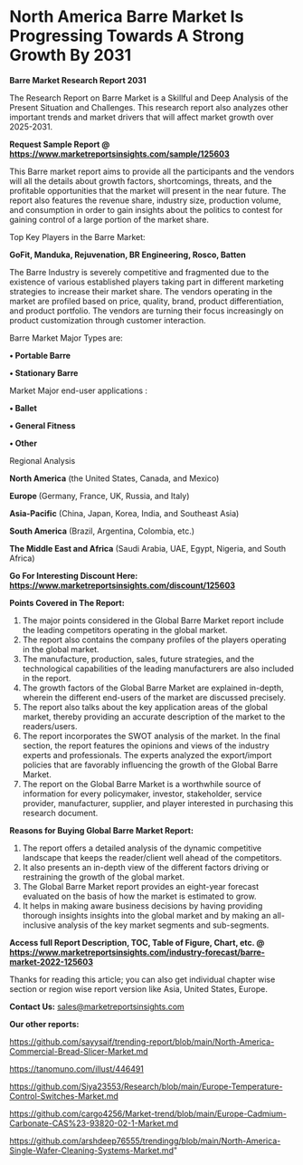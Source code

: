 # North America Barre Market Is Progressing Towards A Strong Growth By 2031

<strong>Barre Market Research Report 2031</strong>

The Research Report on Barre Market is a Skillful and Deep Analysis of the Present Situation and Challenges. This research report also analyzes other important trends and market drivers that will affect market growth over 2025-2031.

<strong>Request Sample Report @ <a href=https://www.marketreportsinsights.com/sample/125603>https://www.marketreportsinsights.com/sample/125603</a></strong>

This Barre market report aims to provide all the participants and the vendors will all the details about growth factors, shortcomings, threats, and the profitable opportunities that the market will present in the near future. The report also features the revenue share, industry size, production volume, and consumption in order to gain insights about the politics to contest for gaining control of a large portion of the market share.

Top Key Players in the Barre Market:

<strong>GoFit, Manduka, Rejuvenation, BR Engineering, Rosco, Batten</strong>

The Barre Industry is severely competitive and fragmented due to the existence of various established players taking part in different marketing strategies to increase their market share. The vendors operating in the market are profiled based on price, quality, brand, product differentiation, and product portfolio. The vendors are turning their focus increasingly on product customization through customer interaction.

Barre Market Major Types are:

<strong>• Portable Barre

• Stationary Barre</strong>

Market Major end-user applications :

<strong>• Ballet

• General Fitness

• Other</strong>

Regional Analysis

</u><strong><b>North America</b></strong> (the United States, Canada, and Mexico)

<strong><b>Europe </b></strong>(Germany, France, UK, Russia, and Italy)

<strong><b>Asia-Pacific</b></strong> (China, Japan, Korea, India, and Southeast Asia)

<strong><b>South America</b></strong> (Brazil, Argentina, Colombia, etc.)

<strong><b>The Middle East and Africa</b></strong> (Saudi Arabia, UAE, Egypt, Nigeria, and South Africa)

<strong>Go For Interesting Discount Here: <a href=https://www.marketreportsinsights.com/discount/125603>https://www.marketreportsinsights.com/discount/125603</a></strong>

<strong>Points Covered in The Report:</strong>
<ol>
  <li>The major points considered in the Global Barre Market report include the leading competitors operating in the global market.</li>
  <li>The report also contains the company profiles of the players operating in the global market.</li>
  <li>The manufacture, production, sales, future strategies, and the technological capabilities of the leading manufacturers are also included in the report.</li>
  <li>The growth factors of the Global Barre Market are explained in-depth, wherein the different end-users of the market are discussed precisely.</li>
  <li>The report also talks about the key application areas of the global market, thereby providing an accurate description of the market to the readers/users.</li>
  <li>The report incorporates the SWOT analysis of the market. In the final section, the report features the opinions and views of the industry experts and professionals. The experts analyzed the export/import policies that are favorably influencing the growth of the Global Barre Market.</li>
  <li>The report on the Global Barre Market is a worthwhile source of information for every policymaker, investor, stakeholder, service provider, manufacturer, supplier, and player interested in purchasing this research document.</li>
</ol>
<strong>Reasons for Buying Global Barre Market Report:</strong>

<ol>
  <li>The report offers a detailed analysis of the dynamic competitive landscape that keeps the reader/client well ahead of the competitors.</li>
  <li>It also presents an in-depth view of the different factors driving or restraining the growth of the global market.</li>
  <li>The Global Barre Market report provides an eight-year forecast evaluated on the basis of how the market is estimated to grow.</li>
  <li>It helps in making aware business decisions by having providing thorough insights insights into the global market and by making an all-inclusive analysis of the key market segments and sub-segments.</li>
</ol>
<strong>Access full Report Description, TOC, Table of Figure, Chart, etc. @ <a href=https://www.marketreportsinsights.com/industry-forecast/barre-market-2022-125603>https://www.marketreportsinsights.com/industry-forecast/barre-market-2022-125603</a></strong>


Thanks for reading this article; you can also get individual chapter wise section or region wise report version like Asia, United States, Europe.

<strong>Contact Us:</strong>
sales@marketreportsinsights.com

<strong>Our other reports:</strong>

<a href=https://github.com/sayysaif/trending-report/blob/main/North-America-Commercial-Bread-Slicer-Market.md>https://github.com/sayysaif/trending-report/blob/main/North-America-Commercial-Bread-Slicer-Market.md</a>

<a href=https://tanomuno.com/illust/446491>https://tanomuno.com/illust/446491</a>

<a href=https://github.com/Siya23553/Research/blob/main/Europe-Temperature-Control-Switches-Market.md>https://github.com/Siya23553/Research/blob/main/Europe-Temperature-Control-Switches-Market.md</a>

<a href=https://github.com/cargo4256/Market-trend/blob/main/Europe-Cadmium-Carbonate-CAS%23-93820-02-1-Market.md>https://github.com/cargo4256/Market-trend/blob/main/Europe-Cadmium-Carbonate-CAS%23-93820-02-1-Market.md</a>

<a href=https://github.com/arshdeep76555/trendingg/blob/main/North-America-Single-Wafer-Cleaning-Systems-Market.md>https://github.com/arshdeep76555/trendingg/blob/main/North-America-Single-Wafer-Cleaning-Systems-Market.md</a>"
